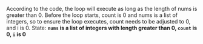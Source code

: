 According to the code, the loop will execute as long as the length of nums is greater than 0. Before the loop starts, count is 0 and nums is a list of integers, so to ensure the loop executes, count needs to be adjusted to 0, and i is 0.
State: **`nums` is a list of integers with length greater than 0, `count` is 0, `i` is 0**